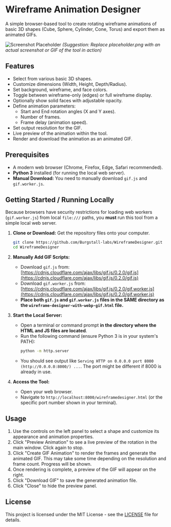 # Wireframe Animation Designer

A simple browser-based tool to create rotating wireframe animations of basic 3D shapes (Cube, Sphere, Cylinder, Cone, Torus) and export them as animated GIFs.

![Screenshot Placeholder](placeholder.png)
*(Suggestion: Replace placeholder.png with an actual screenshot or GIF of the tool in action)*

## Features

*   Select from various basic 3D shapes.
*   Customize dimensions (Width, Height, Depth/Radius).
*   Set background, wireframe, and face colors.
*   Toggle between wireframe-only (edges) or full wireframe display.
*   Optionally show solid faces with adjustable opacity.
*   Define animation parameters:
    *   Start and End rotation angles (X and Y axes).
    *   Number of frames.
    *   Frame delay (animation speed).
*   Set output resolution for the GIF.
*   Live preview of the animation within the tool.
*   Render and download the animation as an animated GIF.

## Prerequisites

*   A modern web browser (Chrome, Firefox, Edge, Safari recommended).
*   **Python 3** installed (for running the local web server).
*   **Manual Download:** You need to manually download `gif.js` and `gif.worker.js`.

## Getting Started / Running Locally

Because browsers have security restrictions for loading web workers (`gif.worker.js`) from local `file:///` paths, you **must** run this tool from a simple local web server.

1.  **Clone or Download:** Get the repository files onto your computer.
    ```bash
    git clone https://github.com/Burgstall-labs/WireframeDesigner.git
    cd WireframeDesigner
    ```

2.  **Manually Add GIF Scripts:**
    *   Download `gif.js` from: [https://cdnjs.cloudflare.com/ajax/libs/gif.js/0.2.0/gif.js](https://cdnjs.cloudflare.com/ajax/libs/gif.js/0.2.0/gif.js)
    *   Download `gif.worker.js` from: [https://cdnjs.cloudflare.com/ajax/libs/gif.js/0.2.0/gif.worker.js](https://cdnjs.cloudflare.com/ajax/libs/gif.js/0.2.0/gif.worker.js)
    *   **Place both `gif.js` and `gif.worker.js` files in the SAME directory as the `wireframe-designer-with-webp-gif.html` file.**

3.  **Start the Local Server:**
    *   Open a terminal or command prompt **in the directory where the HTML and JS files are located**.
    *   Run the following command (ensure Python 3 is in your system's PATH):
        ```bash
        python -m http.server
        ```
    *   You should see output like `Serving HTTP on 0.0.0.0 port 8000 (http://0.0.0.0:8000/) ...`. The port might be different if 8000 is already in use.

4.  **Access the Tool:**
    *   Open your web browser.
    *   Navigate to `http://localhost:8000/wireframedesigner.html` (or the specific port number shown in your terminal).

## Usage

1.  Use the controls on the left panel to select a shape and customize its appearance and animation properties.
2.  Click "Preview Animation" to see a live preview of the rotation in the main window. Click again to stop.
3.  Click "Create GIF Animation" to render the frames and generate the animated GIF. This may take some time depending on the resolution and frame count. Progress will be shown.
4.  Once rendering is complete, a preview of the GIF will appear on the right.
5.  Click "Download GIF" to save the generated animation file.
6.  Click "Close" to hide the preview panel.

## License

This project is licensed under the MIT License - see the [LICENSE](LICENSE) file for details.